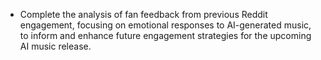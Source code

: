 - Complete the analysis of fan feedback from previous Reddit engagement, focusing on emotional responses to AI-generated music, to inform and enhance future engagement strategies for the upcoming AI music release.